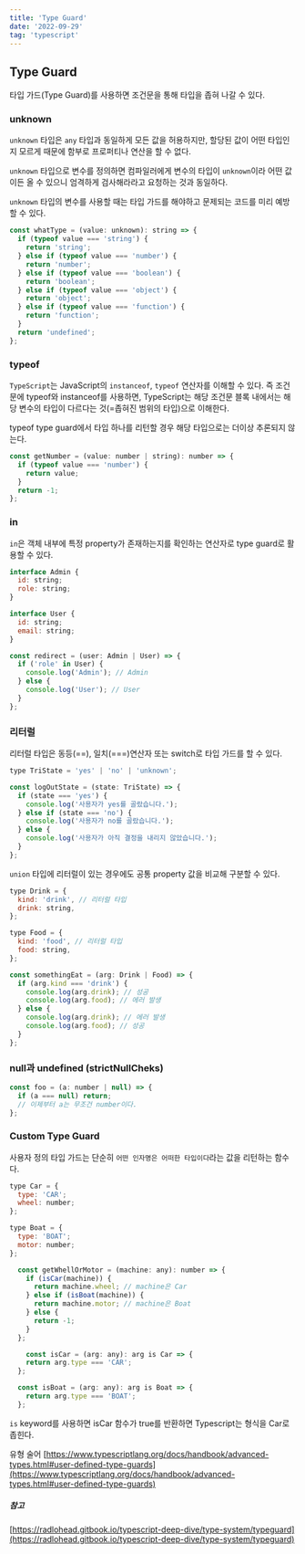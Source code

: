 ```yaml
---
title: 'Type Guard'
date: '2022-09-29'
tag: 'typescript'
---
```


## Type Guard

타입 가드(Type Guard)를 사용하면 조건문을 통해 타입을 좁혀 나갈 수 있다.

### unknown

`unknown` 타입은 `any` 타입과 동일하게 모든 값을 허용하지만, 할당된 값이 어떤 타입인지 모르게 때문에 함부로 프로퍼티나 연산을 할 수 없다.

`unknown` 타입으로 변수를 정의하면 컴파일러에게 변수의 타입이 `unknown`이라 어떤 값이든 올 수 있으니 엄격하게 검사해라라고 요청하는 것과 동일하다.

`unknown` 타입의 변수를 사용할 때는 타입 가드를 해야하고 문제되는 코드를 미리 예방할 수 있다.

```jsx
const whatType = (value: unknown): string => {
  if (typeof value === 'string') {
    return 'string';
  } else if (typeof value === 'number') {
    return 'number';
  } else if (typeof value === 'boolean') {
    return 'boolean';
  } else if (typeof value === 'object') {
    return 'object';
  } else if (typeof value === 'function') {
    return 'function';
  }
  return 'undefined';
};
```

### typeof

`TypeScript`는 JavaScript의 `instanceof`, `typeof` 연산자를 이해할 수 있다. 즉 조건문에 typeof와 instanceof를 사용하면, TypeScript는 해당 조건문 블록 내에서는 해당 변수의 타입이 다르다는 것(=좁혀진 범위의 타입)으로 이해한다.

typeof type guard에서 타입 하나를 리턴할 경우 해당 타입으로는 더이상 추론되지 않는다.

```jsx
const getNumber = (value: number | string): number => {
  if (typeof value === 'number') {
    return value;
  }
  return -1;
};
```

### in

`in`은 객체 내부에 특정 property가 존재하는지를 확인하는 연산자로 type guard로 활용할 수 있다.

```jsx
interface Admin {
  id: string;
  role: string;
}

interface User {
  id: string;
  email: string;
}

const redirect = (user: Admin | User) => {
  if ('role' in User) {
    console.log('Admin'); // Admin
  } else {
    console.log('User'); // User
  }
};
```

### 리터럴

리터럴 타입은 동등(==), 일치(===)연산자 또는 switch로 타입 가드를 할 수 있다.

```jsx
type TriState = 'yes' | 'no' | 'unknown';

const logOutState = (state: TriState) => {
  if (state === 'yes') {
    console.log('사용자가 yes를 골랐습니다.');
  } else if (state === 'no') {
    console.log('사용자가 no를 골랐습니다.');
  } else {
    console.log('사용자가 아직 결정을 내리지 않았습니다.');
  }
};
```

`union` 타입에 리터럴이 있는 경우에도 공통 property 값을 비교해 구분할 수 있다.

```jsx
type Drink = {
  kind: 'drink', // 리터럴 타입
  drink: string,
};

type Food = {
  kind: 'food', // 리터럴 타입
  food: string,
};

const somethingEat = (arg: Drink | Food) => {
  if (arg.kind === 'drink') {
    console.log(arg.drink); // 성공
    console.log(arg.food); // 에러 발생
  } else {
    console.log(arg.drink); // 에러 발생
    console.log(arg.food); // 성공
  }
};
```

### null과 undefined (strictNullCheks)

```jsx
const foo = (a: number | null) => {
  if (a === null) return;
  // 이제부터 a는 무조건 number이다.
};
```

### Custom Type Guard

사용자 정의 타입 가드는 단순히 `어떤 인자명은 어떠한 타입이다`라는 값을 리턴하는 함수다.

```jsx
type Car = {
  type: 'CAR';
  wheel: number;
};

type Boat = {
  type: 'BOAT';
  motor: number;
};

  const getWhellOrMotor = (machine: any): number => {
    if (isCar(machine)) {
      return machine.wheel; // machine은 Car
    } else if (isBoat(machine)) {
      return machine.motor; // machine은 Boat
    } else {
      return -1;
    }
  };

    const isCar = (arg: any): arg is Car => {
    return arg.type === 'CAR';
  };

  const isBoat = (arg: any): arg is Boat => {
    return arg.type === 'BOAT';
  };
```

`is` keyword를 사용하면 isCar 함수가 true를 반환하면 Typescript는 형식을 Car로 좁힌다.

유형 술어 [https://www.typescriptlang.org/docs/handbook/advanced-types.html#user-defined-type-guards](https://www.typescriptlang.org/docs/handbook/advanced-types.html#user-defined-type-guards)

##### 참고

[https://radlohead.gitbook.io/typescript-deep-dive/type-system/typeguard](https://radlohead.gitbook.io/typescript-deep-dive/type-system/typeguard)
